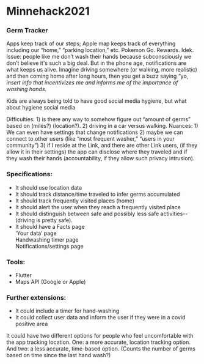 # Minnehack2021

### Germ Tracker
Apps keep track of our steps; Apple map keeps track of everything including our “home,” “parking location,” etc. Pokemon Go. Rewards. Idek. 
Issue: people like me don’t wash their hands because subconsciously we don’t believe it's such a big deal. But in the phone age, notifications are what keeps us alive. Imagine driving somewhere (or walking, more realistic) and then coming home after long hours, then you get a buzz saying “yo, *insert info that incentivizes me and informs me of the importance of washing hands*. 

Kids are always being told to have good social media hygiene, but what about hygiene social media

Difficulties: 1) is there any way to somehow figure out “amount of germs” based on (miles?) (location?). 2) driving in a car versus walking. 
Nuances: 1) We can even have settings that change notifications 2) maybe we can connect to other users (like “most frequent washer,” “users in your community”) 3) if I reside at the Link, and there are other Link users, (if they allow it in their settings) the app can disclose where they traveled and if they wash their hands (accountability, if they allow such privacy intrusion). 

### Specifications:
- It should use location data
- It should track distance/time traveled to infer germs accumulated
- It should track frequently visited places (home)
- It should alert the user when they reach a frequently visited place
- It should distinguish between safe and possibly less safe activities-- (driving is pretty safe). 
- It should have a 
Facts page  
‘Your data’ page  
Handwashing timer page  
Notifications/settings page  
  
### Tools:
- Flutter
- Maps API (Google or Apple)

### Further extensions:
- It could include a timer for hand-washing
- It could collect user data and inform the user if they were in a covid positive area

It could have two different options for people who feel uncomfortable with the app tracking location. One: a more accurate, location tracking option. And two: a less accurate, time-based option. (Counts the number of germs based on time since the last hand wash?)


